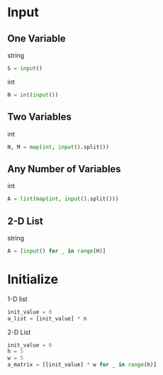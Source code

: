 # Input

## One Variable
string
```python
S = input()
```
int
```python
N = int(input())
```

## Two Variables
int
```python
N, M = map(int, input().split())
```

## Any Number of Variables
int
```python
A = list(map(int, input().split()))
```

## 2-D List
string
```python
A = [input() for _ in range(H)]
```

# Initialize
1-D list
```python
init_value = 0
a_list = [init_value] * n
```

2-D List
```python
init_value = 0
h = 5
w = 5
a_matrix = [[init_value] * w for _ in range(h)]
```
